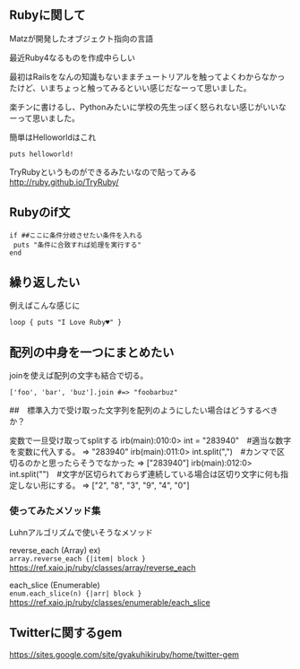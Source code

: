 ## Rubyに関して

Matzが開発したオブジェクト指向の言語

最近Ruby4なるものを作成中らしい

最初はRailsをなんの知識もないままチュートリアルを触ってよくわからなかったけど、いまちょっと触ってみるといい感じだなーって思いました。

楽チンに書けるし、Pythonみたいに学校の先生っぽく怒られない感じがいいなーって思いました。

簡単はHelloworldはこれ

```
puts helloworld!
```

TryRubyというものができるみたいなので貼ってみる
http://ruby.github.io/TryRuby/

## Rubyのif文
```
if ##ここに条件分岐させたい条件を入れる
 puts "条件に合致すれば処理を実行する"
end
```

## 繰り返したい

例えばこんな感じに

```
loop { puts "I Love Ruby♥" }
```


## 配列の中身を一つにまとめたい

joinを使えば配列の文字も結合で切る。

```
['foo', 'bar', 'buz'].join #=> "foobarbuz"
```
##　標準入力で受け取った文字列を配列のようにしたい場合はどうするべきか？

変数で一旦受け取ってsplitする
irb(main):010:0> int = "283940"　#適当な数字を変数に代入する。
=> "283940"
irb(main):011:0> int.split(",")　#カンマで区切るのかと思ったらそうでなかった
=> ["283940"]
irb(main):012:0> int.split("")　#文字が区切られておらず連続している場合は区切り文字に何も指定しない形にする。
=> ["2", "8", "3", "9", "4", "0"]


### 使ってみたメソッド集

Luhnアルゴリズムで使いそうなメソッド

reverse_each (Array)
ex)  
`array.reverse_each {|item| block }`
https://ref.xaio.jp/ruby/classes/array/reverse_each

each_slice (Enumerable)  
`enum.each_slice(n) {|arr| block }`
https://ref.xaio.jp/ruby/classes/enumerable/each_slice




## Twitterに関するgem
https://sites.google.com/site/gyakuhikiruby/home/twitter-gem
